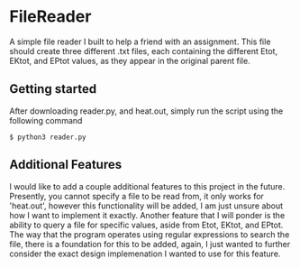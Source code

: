 # FileReader
A simple file reader I built to help a friend with an assignment. This file should create three different .txt files, each containing the different Etot, EKtot, and EPtot values, as they appear in the original parent file. 

## Getting started
After downloading reader.py, and heat.out, simply run the script using the following command
```
$ python3 reader.py
```

## Additional Features
I would like to add a couple additional features to this project in the future. Presently, you cannot specify a file to be read from, it only works for 'heat.out', however this functionality will be added, I am just unsure about how I want to implement it exactly. Another feature that I will ponder is the ability to query a file for specific values, aside from Etot, EKtot, and EPtot. The way that the program operates using regular expressions to search the file, there is a foundation for this to be added, again, I just wanted to further consider the exact design implemenation I wanted to use for this feature.
